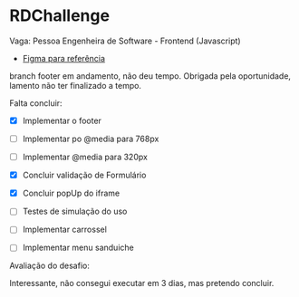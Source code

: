 # RDChallenge
Vaga: Pessoa Engenheira de Software - Frontend (Javascript)

* [Figma para referência](https://www.figma.com/file/heOszg42LP1K070IiLXiLV/Teste---Vaga?node-id=3%3A21)


branch footer em andamento, não deu tempo.
Obrigada pela oportunidade, lamento não ter finalizado a tempo.

Falta concluir:

- [x] Implementar o footer
- [ ] Implementar po @media para 768px
- [ ] Implementar @media para 320px
- [x] Concluir validação de Formulário
- [x] Concluir popUp do iframe
- [ ] Testes de simulação do uso
- [ ] Implementar carrossel
- [ ] Implementar menu sanduiche


Avaliação do desafio:

Interessante, não consegui executar em 3 dias, mas pretendo concluir.


